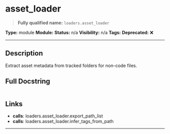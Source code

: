 # asset_loader
> **Fully qualified name:** `loaders.asset_loader`

**Type:** module
**Module:** 
**Status:** n/a
**Visibility:** n/a
**Tags:** 
**Deprecated:** ❌

---

## Description
Extract asset metadata from tracked folders for non-code files.

## Full Docstring
```

```

## Links
- **calls**: loaders.asset_loader.export_path_list
- **calls**: loaders.asset_loader.infer_tags_from_path


---
